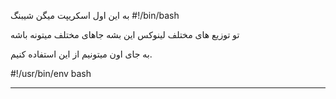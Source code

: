 
به این اول اسکریپت میگن شیبنگ 
#!/bin/bash

تو توزیع های مختلف لینوکس این بشه جاهای مختلف میتونه باشه

به جای اون میتونیم از این استفاده کنیم.

#!/usr/bin/env bash

---
